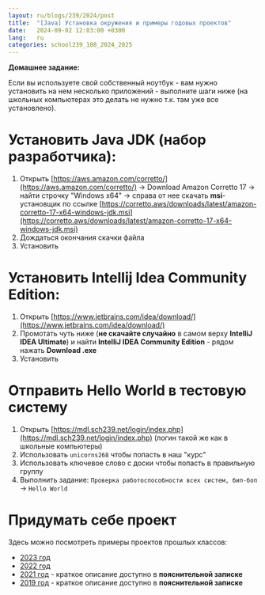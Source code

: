```yaml
---
layout: ru/blogs/239/2024/post
title:  "[Java] Установка окружения и примеры годовых проектов"
date:   2024-09-02 12:03:00 +0300
lang:   ru
categories: school239_108_2024_2025
---
```


**Домашнее задание:**

Если вы используете свой собственный ноутбук - вам нужно установить на нем несколько приложений - выполните шаги ниже (на школьных компьютерах это делать не нужно т.к. там уже все установлено).

Установить Java JDK (набор разработчика):
=========================================
1. Открыть [https://aws.amazon.com/corretto/](https://aws.amazon.com/corretto/) -> Download Amazon Corretto 17 -> найти строчку "Windows x64" -> справа от нее скачать **msi**-установщик по ссылке [https://corretto.aws/downloads/latest/amazon-corretto-17-x64-windows-jdk.msi](https://corretto.aws/downloads/latest/amazon-corretto-17-x64-windows-jdk.msi)
2. Дождаться окончания скачки файла
3. Установить

Установить Intellij Idea Community Edition:
===========================================
1. Открыть [https://www.jetbrains.com/idea/download/](https://www.jetbrains.com/idea/download/)
2. Промотать чуть ниже (**не скачайте случайно** в самом верху **IntelliJ IDEA Ultimate**) и найти **IntelliJ IDEA Community Edition** - рядом нажать **Download .exe**
3. Установить

Отправить Hello World в тестовую систему
===========================================

1. Открыть [https://mdl.sch239.net/login/index.php](https://mdl.sch239.net/login/index.php) (логин такой же как в школьные компьютеры)
2. Использовать ```unicorns268``` чтобы попасть в наш "курс"
3. Использовать ключевое слово с доски чтобы попасть в правильную группу
4. Выполнить задание: ```Проверка работоспособности всех систем, бип-боп``` -> ```Hello World``` 

Придумать себе проект
===========================================

Здесь можно посмотреть примеры проектов прошлых классов:

- [2023 год](/blogs/239/2023/school239_108_2023_2024/2024/04/25/projects_z_results.html)
- [2022 год](/blogs/239/2022/school239_108_2022_2023/2023/04/28/projects-results.html)
- [2021 год](/blogs/239/2020/school239_105_2020_2021/2021/04/26/presentation-state1.html) - краткое описание доступно в **пояснительной записке**
- [2019 год](/blogs/239/2018/school239_105_2018_2019/2019/05/23/projects-result.html) - краткое описание доступно в **пояснительной записке**
